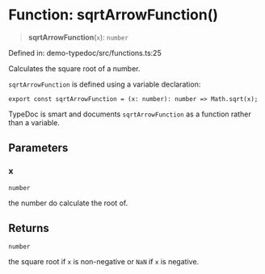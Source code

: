 # Function: sqrtArrowFunction()

> **sqrtArrowFunction**(`x`): `number`

Defined in: demo-typedoc/src/functions.ts:25

Calculates the square root of a number.

`sqrtArrowFunction` is defined using a variable declaration:

```
export const sqrtArrowFunction = (x: number): number => Math.sqrt(x);
```

TypeDoc is smart and documents `sqrtArrowFunction` as a function rather than a variable.

## Parameters

### x

`number`

the number do calculate the root of.

## Returns

`number`

the square root if `x` is non-negative or `NaN` if `x` is negative.
